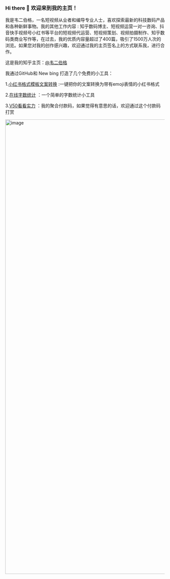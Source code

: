 ### Hi there 👋 欢迎来到我的主页！

我是韦二伯格，一名短视频从业者和编导专业人士，喜欢探索最新的科技数码产品和各种新鲜事物。我的其他工作内容 : 知乎数码博主、短视频运营一对一咨询、抖音快手视频号小红书等平台的短视频代运营、短视频策划、视频拍摄制作、知乎数码类商业写作等，在过去，我的优质内容量超过了400篇，吸引了1500万人次的浏览。如果您对我的创作感兴趣，欢迎通过我的主页签名上的方式联系我，进行合作。

这是我的知乎主页：[@韦二伯格](https://www.zhihu.com/people/wei-shi-bo)

我通过GitHub和 New bing 打造了几个免费的小工具：

1.[小红书格式模板文案转换](https://www.hongshubang.com)  :一键把你的文案转换为带有emoji表情的小红书格式

2.[在线字数统计](https://www.zishutongji.com) ：一个简单的字数统计小工具

3.[V50看看实力](https://www.kankanshili.cn) ：我的聚合付款码，如果觉得有意思的话，欢迎通过这个付款码打赏

<img width="1432" alt="image" src="https://github.com/weierboge/weierboge/assets/53058428/bae100bc-5aa0-40e8-96c0-8bb76d1b010a">



<!--
**weierboge/weierboge** is a ✨ _special_ ✨ repository because its `README.md` (this file) appears on your GitHub profile.

Here are some ideas to get you started:

- 🔭 I’m currently working on ...
- 🌱 I’m currently learning ...
- 
- 🤔 I’m looking for help with ...
- 💬 Ask me about ...
- 📫 How to reach me: ...
- 😄 Pronouns: ...
- ⚡ Fun fact: ...
-->
